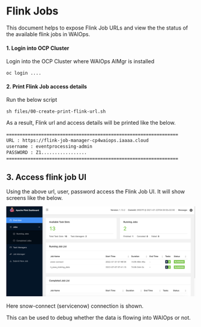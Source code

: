 #  Flink Jobs

This document helps to expose Flink Job URLs and view the the status of the available flink jobs in WAIOps.


#### 1. Login into OCP Cluster

Login into the OCP Cluster where WAIOps AIMgr is installed 
```
oc login ....
```

#### 2. Print Flink Job access details

Run the below script

```
sh files/00-create-print-flink-url.sh
```

As a result, Flink url and access details will be printed like the below.


```
================================================================
URL : https://flink-job-manager-cp4waiops.iaaaa.cloud
username : eventprocessing-admin
PASSWORD : Z1.................
================================================================
```

## 3. Access flink job UI

Using the above url, user, password access the Flink Job UI. It will show screens like the below.

<img src="images/flink.png">

Here snow-connect (servicenow) connection is shown.

This can be used to debug whether the data is flowing into WAIOps or not.